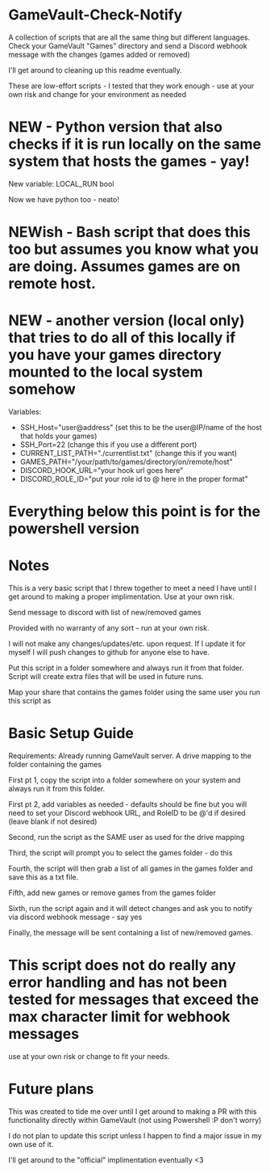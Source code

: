 # GameVault-Check-Notify
A collection of scripts that are all the same thing but different languages. Check your GameVault "Games" directory and send a Discord webhook message with the changes (games added or removed)

I'll get around to cleaning up this readme eventually. 

These are low-effort scripts - I tested that they work enough - use at your own risk and change for your environment as needed


# NEW - Python version that also checks if it is run locally on the same system that hosts the games - yay!
New variable: LOCAL_RUN bool 

Now we have python too - neato!


# NEWish - Bash script that does this too but assumes you know what you are doing. Assumes games are on remote host.
# NEW - another version (local only) that tries to do all of this locally if you have your games directory mounted to the local system somehow
Variables:

* SSH_Host="user@address" (set this to be the user@IP/name of the host that holds your games)
* SSH_Port=22 (change this if you use a different port)
* CURRENT_LIST_PATH="./currentlist.txt" (change this if you want)
* GAMES_PATH="/your/path/to/games/directory/on/remote/host"
* DISCORD_HOOK_URL="your hook url goes here"
* DISCORD_ROLE_ID="put your role id to @ here in the proper format"


# Everything below this point is for the powershell version

# Notes
This is a very basic script that I threw together to meet a need I have until I get around to making a proper implimentation. Use at your own risk.

Send message to discord with list of new/removed games

Provided with no warranty of any sort - run at your own risk.

I will not make any changes/updates/etc. upon request. If I update it for myself I will push changes to github for anyone else to have.

Put this script in a folder somewhere and always run it from that folder. Script will create extra files that will be used in future runs.

Map your share that contains the games folder using the same user you run this script as

# Basic Setup Guide 
Requirements: Already running GameVault server. A drive mapping to the folder containing the games


First pt 1, copy the script into a folder somewhere on your system and always run it from this folder.


First pt 2, add variables as needed - defaults should be fine but you will need to set your Discord webhook URL, and RoleID to be @'d if desired (leave blank if not desired)


Second, run the script as the SAME user as used for the drive mapping 


Third, the script will prompt you to select the games folder - do this


Fourth, the script will then grab a list of all games in the games folder and save this as a txt file.


Fifth, add new games or remove games from the games folder


Sixth, run the script again and it will detect changes and ask you to notify via discord webhook message - say yes


Finally, the message will be sent containing a list of new/removed games.


# This script does not do really any error handling and has not been tested for messages that exceed the max character limit for webhook messages 
use at your own risk or change to fit your needs.

# Future plans
This was created to tide me over until I get around to making a PR with this functionality directly within GameVault (not using Powershell :P don't worry) 

I do not plan to update this script unless I happen to find a major issue in my own use of it.

I'll get around to the "official" implimentation eventually <3

